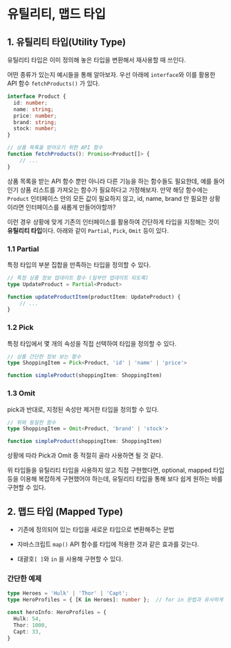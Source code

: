 # 유틸리티, 맵드 타입

## 1. 유틸리티 타입(Utility Type)

유틸리티 타입은 이미 정의해 놓은 타입을 변환해서 재사용할 때 쓰인다.



어떤 종류가 있는지 예시들을 통해 알아보자. 우선 아래에 `interface`와 이를 활용한 API 함수 `fetchProducts()` 가 있다.

```ts
interface Product {
  id: number;
  name: string;
  price: number;
  brand: string;
  stock: number;
}

// 상품 목록을 받아오기 위한 API 함수
function fetchProducts(): Promise<Product[]> {
    // ...
}
```



상품 목록을 받는 API 함수 뿐만 아니라 다른 기능을 하는 함수들도 필요한데, 예를 들어 인기 상품 리스트를 가져오는 함수가 필요하다고 가정해보자. 만약 해당 함수에는 `Product` 인터페이스 안의 모든 값이 필요하지 않고, id, name, brand 만 필요한 상황이라면 인터페이스를 새롭게 만들어야할까?

이런 경우 상황에 맞게 기존의 인터페이스를 활용하여 간단하게 타입을 지정해는 것이 **유틸리티 타입**이다. 아래와 같이 `Partial`, `Pick`, `Omit` 등이 있다.

### 1.1 Partial

특정 타입의 부분 집합을 만족하는 타입을 정의할 수 있다.

```ts
// 특정 상품 정보 업데이트 함수 (일부만 업데이트 되도록)
type UpdateProduct = Partial<Product>

function updateProductItem(productItem: UpdateProduct) {
    // ...
}
```



### 1.2 Pick

특정 타입에서 몇 개의 속성을 직접 선택하여 타입을 정의할 수 있다.

```ts
// 상품 간단한 정보 보는 함수
type ShoppingItem = Pick<Product, 'id' | 'name' | 'price'>

function simpleProduct(shoppingItem: ShoppingItem)
```



### 1.3 Omit

pick과 반대로, 지정된 속성만 제거한 타입을 정의할 수 있다.

```ts
// 위와 동일한 함수
type ShoppingItem = Omit<Product, 'brand' | 'stock'>

function simpleProduct(shoppingItem: ShoppingItem)
```

상황에 따라 Pick과 Omit 중 적절히 골라 사용하면 될 것 같다.

위 타입들을 유틸리티 타입을 사용하지 않고 직접 구현했다면, optional, mapped 타입 등을 이용해 복잡하게 구현했어야 하는데, 유틸리티 타입을 통해 보다 쉽게 원하는 바를 구현할 수 있다.



## 2. 맵드 타입 (Mapped Type)

- 기존에 정의되어 있는 타입을 새로운 타입으로 변환해주는 문법

- 자바스크립트 `map()`  API 함수를 타입에 적용한 것과 같은 효과를 갖는다.

- 대괄호`[ ]`와 `in` 을 사용해 구현할 수 있다.



### 간단한 예제

```ts
type Heroes = 'Hulk' | 'Thor' | 'Capt';
type HeroProfiles = { [K in Heroes]: number };	// for in 문법과 유사하게 작동

const heroInfo: HeroProfiles = {
  Hulk: 54,
  Thor: 1000,
  Capt: 33,
}
```

